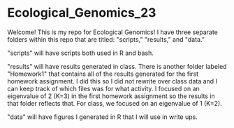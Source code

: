 # Ecological_Genomics_23

Welcome! This is my repo for Ecological Genomics! I have three separate folders within this repo that are titled: "scripts," "results," and "data."

"scripts" will have scripts both used in R and bash.

"results" will have results generated in class. There is another folder labeled "Homework1" that contains all of the results generated for the first homework assignment. I did this so I did not rewrite over class data and I can keep track of which files was for what activity. I focused on an eigenvalue of 2 (K=3) in the first homework assignment so the results in that folder reflects that. For class, we focused on an eigenvalue of 1 (K=2).

"data" will have figures I generated in R that I will use in write ups.